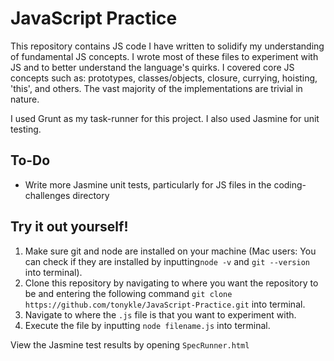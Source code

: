 # JavaScript Practice
This repository contains JS code I have written to solidify my understanding of fundamental JS concepts. I wrote most of these files to experiment with JS and to better understand the language's quirks. I covered core JS concepts such as: prototypes, classes/objects, closure, currying, hoisting, 'this', and others. The vast majority of the implementations are trivial in nature.

I used Grunt as my task-runner for this project. I also used Jasmine for unit testing.

## To-Do
- Write more Jasmine unit tests, particularly for JS files in the coding-challenges directory

## Try it out yourself!

1. Make sure git and node are installed on your machine (Mac users: You can check if they are installed by inputting```node -v``` and ```git --version``` into terminal).
2. Clone this repository by navigating to where you want the repository to be and entering the following command ```git clone https://github.com/tonykle/JavaScript-Practice.git``` into terminal.
3. Navigate to where the ```.js``` file is that you want to experiment with.
4. Execute the file by inputting ```node filename.js``` into terminal.

View the Jasmine test results by opening ```SpecRunner.html```
